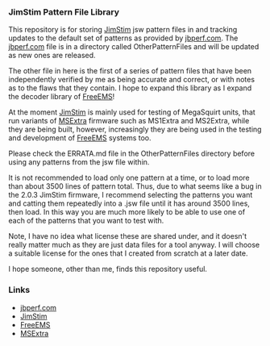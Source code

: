 ### JimStim Pattern File Library

This repository is for storing [JimStim][j] jsw pattern files in and tracking
updates to the default set of patterns as provided by [jbperf.com][p]. The
[jbperf.com][p] file is in a directory called OtherPatternFiles and will be
updated as new ones are released.

The other file in here is the first of a series of pattern files that have been
independently verified by me as being accurate and correct, or with notes as to
the flaws that they contain. I hope to expand this library as I expand the
decoder library of [FreeEMS][f]!

At the moment [JimStim][j] is mainly used for testing of MegaSquirt units, that
run variants of [MSExtra][m] firmware such as MS1Extra and MS2Extra, while they
are being built, however, increasingly they are being used in the testing and
development of [FreeEMS][f] systems too.

Please check the ERRATA.md file in the OtherPatternFiles directory before using
any patterns from the jsw file within.

It is not recommended to load only one pattern at a time, or to load more than
about 3500 lines of pattern total. Thus, due to what seems like a bug in the
2.0.3 JimStim firmware, I recommend selecting the patterns you want and catting
them repeatedly into a .jsw file until it has around 3500 lines, then load. In
this way you are much more likely to be able to use one of each of the patterns
that you want to test with.

Note, I have no idea what license these are shared under, and it doesn't really
matter much as they are just data files for a tool anyway. I will choose a
suitable license for the ones that I created from scratch at a later date.

I hope someone, other than me, finds this repository useful.

### Links

 - [jbperf.com][j]
 - [JimStim][j]
 - [FreeEMS][f]
 - [MSExtra][m]

[f]: http://freeems.org/  (FreeEMS)
[p]: http://jbperf.com/ (jbperf.com)
[j]: http://jbperf.com/JimStim/ (JimStim)
[m]: http://msextra.com (MSExtra)

